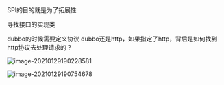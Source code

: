 

SPI的目的就是为了拓展性

寻找接口的实现类

dubbo的时候需要定义协议 dubbo还是http，如果指定了http，背后是如何找到http协议去处理请求的？

![image-20210129190228581](https://tva1.sinaimg.cn/large/008eGmZEly1gn4rqw3xi5j30fh0admzb.jpg)



![image-20210129190754678](https://tva1.sinaimg.cn/large/008eGmZEly1gn4rwj23nzj310j0810ww.jpg)

